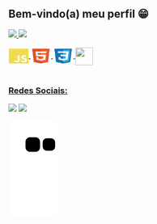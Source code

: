 
## Bem-vindo(a) meu perfil 😁 

 <div>
   <a href="https://github.com/joaocarlosduartemartinsnet">
   <img height="180em" src="https://github-readme-stats.vercel.app/api?username=joaocarlosduartemartinsnet&show_icons=true&theme=dark&include_all_commits=true&count_private=true"/>
   <img height="180em" src="https://github-readme-stats.vercel.app/api/top-langs/?username=joaocarlosduartemartinsnet&layout=compact&langs_count=6&theme=dark"/>

</div>
<div style="display: inline_block"><br>
  <img align="center" alt="Js" height="30" width="40" src="https://raw.githubusercontent.com/devicons/devicon/master/icons/javascript/javascript-plain.svg">
  <img align="center" alt="HTML" height="30" width="40" src="https://raw.githubusercontent.com/devicons/devicon/master/icons/html5/html5-original.svg">
  <img align="center" alt="CSS" height="30" width="40" src="https://raw.githubusercontent.com/devicons/devicon/master/icons/css3/css3-original.svg">
  <img align="center" height="35" width="35" src="https://upload.wikimedia.org/wikipedia/commons/thumb/0/0a/Python.svg/48px-Python.svg.png">
 
</div>
 
 <br>
 
 ### Redes Sociais:
 
<div> 
  <a href = "mailto:netojn473741@gmail.com"><img src="https://img.shields.io/badge/-Gmail-%23333?style=for-the-badge&logo=gmail&logoColor=white" target="_blank"></a>
  <a href="https://www.linkedin.com/in/jo%C3%A3o-neto-7ab0b6269/" target="_blank"><img src="https://img.shields.io/badge/-LinkedIn-%230077B5?style=for-the-badge&logo=linkedin&logoColor=white" target="_blank"></a> 
 
  ![Snake animation](https://github.com/joaocarlosduartemartinsnet/joaocarlosduartemartinsnet/blob/output/github-contribution-grid-snake.svg)

</div>
